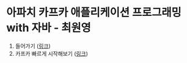 # 아파치 카프카 애플리케이션 프로그래밍 with 자바 - 최원영

1. 들어가기 (<a href="/section/section1#readme" target="_blank">링크</a>)
2. 카프카 빠르게 시작해보기 (<a href="/section/section2#readme" target="_blank">링크</a>)
